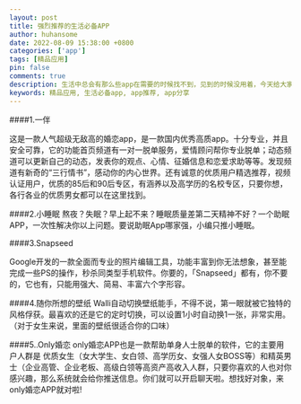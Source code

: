 ```yaml
---
layout: post
title: 强烈推荐的生活必备APP
author: huhansome
date: 2022-08-09 15:38:00 +0800
categories: ['app']
tags: [精品应用]
pin: false
comments: true
description: 生活中总会有那么些app在需要的时候找不到，见到的时候没用着，今天给大家推荐几款生活必备的app，建议收藏下载，以备不时之需。
keywords: 精品应用, 生活必备app, app推荐, app分享
---
```


####1.一伴

这是一款人气超级无敌高的婚恋app，是一款国内优秀高质app。十分专业，并且安全可靠，它的功能首页频道有一对一脱单服务，爱情顾问帮你专业脱单；动态频道可以更新自己的动态，发表你的观点、心情、征婚信息和恋爱求助等等。发现频道有新奇的“三行情书”，感动你的内心世界。还有诚意的优质用户精选推荐，视频认证用户，优质的85后和90后专区，有涵养以及高学历的名校专区，只要你想，各行各业的优质男女都可以在这里找到。

####2.小睡眠
熬夜？失眠？早上起不来？睡眠质量差第二天精神不好？一个助眠APP，一次性解决你以上问题。要说助眠App哪家强，小编只推小睡眠。

####3.Snapseed

Google开发的一款全面而专业的照片编辑工具，功能丰富到你无法想象，甚至能完成一些PS的操作，秒杀同类型手机软件。你要的，「Snapseed」都有，你不要的，它也有，只能用强大、简易、丰富六个字形容。

####4.随你所想的壁纸
Walli自动切换壁纸能手，不得不说，第一眼就被它独特的风格俘获。最喜欢的还是它的定时切换，可以设置1小时自动换1一张，非常实用。（对于女生来说，里面的壁纸很适合你的口味）

####5..Only婚恋
only婚恋APP也是一款帮助单身人士脱单的软件，它的主要用户人群是 优质女生（女大学生、女白领、高学历女、女强人女BOSS等）和精英男士（企业高管、企业老板、高级白领等高资产高收入人群，只要你喜欢的人也对你感兴趣，那么系统就会给你推送信息。你们就可以开启聊天啦。想找好对象，来only婚恋APP就对啦!